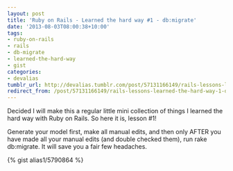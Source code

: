 ```yaml
---
layout: post
title: 'Ruby on Rails - Learned the hard way #1 - db:migrate'
date: '2013-08-03T08:00:38+10:00'
tags:
- ruby-on-rails
- rails
- db-migrate
- learned-the-hard-way
- gist
categories:
- devalias
tumblr_url: http://devalias.tumblr.com/post/57131166149/rails-lessons-learned-the-hard-way-1-db-migrate
redirect_from: /post/57131166149/rails-lessons-learned-the-hard-way-1-db-migrate
---
```

Decided I will make this a regular little mini collection of things I learned the hard way with Ruby on Rails. So here it is, lesson #1!

Generate your model first, make all manual edits, and then only AFTER you have made all your manual edits (and double checked them), run rake db:migrate. It will save you a fair few headaches.


{% gist alias1/5790864 %}
